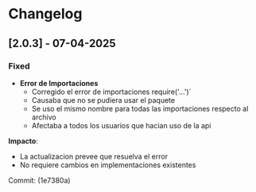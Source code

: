 # Changelog

## [2.0.3] - 07-04-2025

### Fixed
- **Error de Importaciones**
  - Corregido el error de importaciones require('...')`
  - Causaba que no se pudiera usar el paquete
  - Se uso el mismo nombre para todas las importaciones respecto al archivo
  - Afectaba a todos los usuarios que hacian uso de la api

**Impacto**: 
- La actualizacion prevee que resuelva el error
- No requiere cambios en implementaciones existentes

Commit: (1e7380a) 